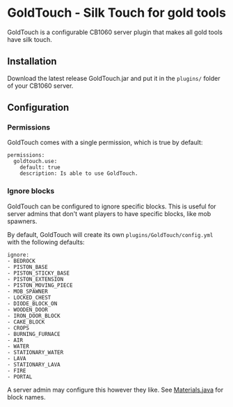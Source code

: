 # GoldTouch - Silk Touch for gold tools

GoldTouch is a configurable CB1060 server plugin that makes all gold tools have silk touch.

## Installation

Download the latest release GoldTouch.jar and put it in the `plugins/` folder of your CB1060 server. 

## Configuration

### Permissions

GoldTouch comes with a single permission, which is true by default:

```
permissions:
  goldtouch.use:
    default: true
    description: Is able to use GoldTouch.
```

### Ignore blocks

GoldTouch can be configured to ignore specific blocks. 
This is useful for server admins that don't want players to have specific blocks, like mob spawners.

By default, GoldTouch will create its own `plugins/GoldTouch/config.yml` with the following defaults:

```
ignore:
- BEDROCK
- PISTON_BASE
- PISTON_STICKY_BASE
- PISTON_EXTENSION
- PISTON_MOVING_PIECE
- MOB_SPAWNER
- LOCKED_CHEST
- DIODE_BLOCK_ON
- WOODEN_DOOR
- IRON_DOOR_BLOCK
- CAKE_BLOCK
- CROPS
- BURNING_FURNACE
- AIR
- WATER
- STATIONARY_WATER
- LAVA
- STATIONARY_LAVA
- FIRE
- PORTAL
```

A server admin may configure this however they like. See [Materials.java](https://github.com/Bukkit/Bukkit/blob/da29e0aa4dcb08c5c91157c0830851330af8b572/src/main/java/org/bukkit/Material.java#L14) for block names.
